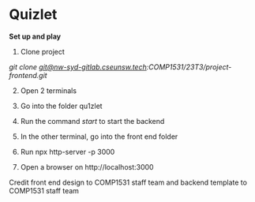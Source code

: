 # Quizlet 

**Set up and play**

1. Clone project

*git clone git@nw-syd-gitlab.cseunsw.tech:COMP1531/23T3/project-frontend.git*

2. Open 2 terminals

3. Go into the folder qu1zlet

4. Run the command *start* to start the backend

5. In the other terminal, go into the front end folder

6. Run npx http-server -p 3000

7. Open a browser on http://localhost:3000

Credit front end design to COMP1531 staff team and backend template to COMP1531 staff team 